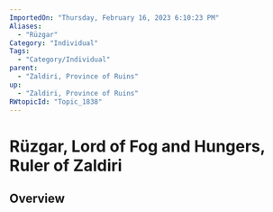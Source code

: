 ```yaml
---
ImportedOn: "Thursday, February 16, 2023 6:10:23 PM"
Aliases:
  - "Rüzgar"
Category: "Individual"
Tags:
  - "Category/Individual"
parent:
  - "Zaldiri, Province of Ruins"
up:
  - "Zaldiri, Province of Ruins"
RWtopicId: "Topic_1838"
---
```

# Rüzgar, Lord of Fog and Hungers, Ruler of Zaldiri
## Overview

